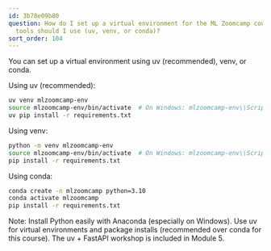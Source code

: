 ```yaml
---
id: 3b78e09b80
question: How do I set up a virtual environment for the ML Zoomcamp course, and which
  tools should I use (uv, venv, or conda)?
sort_order: 104
---
```


You can set up a virtual environment using uv (recommended), venv, or conda.

Using uv (recommended):
```bash
uv venv mlzoomcamp-env
source mlzoomcamp-env/bin/activate  # On Windows: mlzoomcamp-env\\Scripts\\activate
uv pip install -r requirements.txt
````
Using venv:
```bash
python -m venv mlzoomcamp-env
source mlzoomcamp-env/bin/activate  # On Windows: mlzoomcamp-env\\Scripts\\activate
pip install -r requirements.txt
````
Using conda:
```bash
conda create -n mlzoomcamp python=3.10
conda activate mlzoomcamp
pip install -r requirements.txt
```

Note: Install Python easily with Anaconda (especially on Windows). Use uv for virtual environments and package installs (recommended over conda for this course). The uv + FastAPI workshop is included in Module 5.
